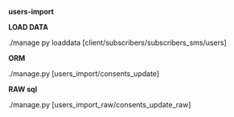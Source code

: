 **users-import**

**LOAD DATA**

./manage py loaddata [client/subscribers/subscribers_sms/users]

**ORM**

./manage.py [users_import/consents_update]

**RAW sql**

./manage.py [users_import_raw/consents_update_raw]